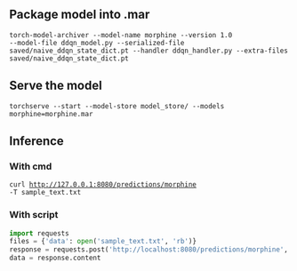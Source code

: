 ## Package model into .mar
<code>torch-model-archiver --model-name morphine  --version 1.0 --model-file ddqn_model.py --serialized-file saved/naive_ddqn_state_dict.pt  --handler ddqn_handler.py --extra-files saved/naive_ddqn_state_dict.pt</code>

## Serve the model
<code>torchserve --start --model-store model_store/  --models morphine=morphine.mar</code>

## Inference
### With cmd
<code>curl http://127.0.0.1:8080/predictions/morphine -T sample_text.txt</code>

### With script

```python
import requests
files = {'data': open('sample_text.txt', 'rb')}
response = requests.post('http://localhost:8080/predictions/morphine', files=files)
data = response.content
```



